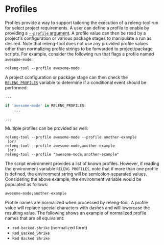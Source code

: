 # Profiles

Profiles provide a way to support tailoring the execution of a releng-tool
run for select project requirements. A user can define a profile to enable by
providing a [`--profile` argument](arg-profile). A profile value can then be
read by a project's configuration or various package stages to
manipulate a run as desired. Note that releng-tool does not use any provided
profile values other than normalizing profile strings to be forwarded to
project/package scripts. For example, consider the following run that flags
a profile named `awesome-mode`:

```
releng-tool --profile awesome-mode
```

A project configuration or package stage can then check the
[`RELENG_PROFILES`](env-releng-profiles) variable to determine if a
conditional event should be performed:

```python
...

if 'awesome-mode' in RELENG_PROFILES:
	...

...
```

Multiple profiles can be provided as well:

```
releng-tool --profile awesome-mode --profile another-example
 (or)
releng-tool --profile awesome-mode,another-example
 (or)
releng-tool --profile "awesome-mode;another-example"
```

The script environment provides a list of known profiles. However, if reading
the environment variable `RELENG_PROFILES`, note that if more than one profile
is defined, the environment string will be semicolon-separated values.
Considering the above example, the environment variable would be populated
as follows:

```
awesome-mode;another-example
```

Profile names are normalized when processed by releng-tool. A profile
value will replace special characters with dashes and will lowercase the
resulting value. The following shows an example of normalized profile names
that are all equivalent:

- `red-backed-shrike` (normalized form)
- `Red_Backed_Shrike`
- `Red Backed Shrike`
